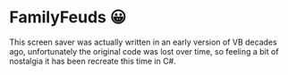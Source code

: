 # FamilyFeuds 😀

This screen saver was actually written in an early version of VB decades ago, unfortunately the original code was lost over time, so feeling a bit of nostalgia it has been recreate this time in C#.